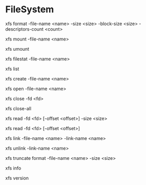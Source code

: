 # FileSystem
<p class="p1">xfs format -file-name &lt;name&gt; -size &lt;size&gt; -block-size &lt;size&gt; -descriptors-count &lt;count&gt;</p>
<p class="p1">xfs mount -file-name &lt;name&gt;</p>
<p class="p1">xfs umount</p>
<p class="p1">xfs filestat -file-name &lt;name&gt;</p>
<p class="p1">xfs list</p>
<p class="p1">xfs create -file-name &lt;name&gt;</p>
<p class="p1">xfs open -file-name &lt;name&gt;</p>
<p class="p1">xfs close -fd &lt;fd&gt;</p>
<p class="p1">xfs close-all</p>
<p class="p1">xfs read -fd &lt;fd&gt; [-offset &lt;offset&gt;] -size &lt;size&gt;</p>
<p class="p1">xfs read -fd &lt;fd&gt; [-offset &lt;offset&gt;]</p>
<p class="p1">xfs link -file-name &lt;name&gt; -link-name &lt;name&gt;</p>
<p class="p1">xfs unlink -link-name &lt;name&gt;</p>
<p class="p1">xfs truncate format -file-name &lt;name&gt; -size &lt;size&gt;</p>
<p class="p1">xfs info</p>
<p class="p1">xfs version</p>
